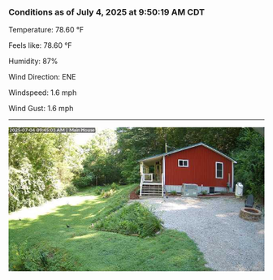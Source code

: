 ### Conditions as of July 4, 2025 at 9:50:19 AM CDT 

Temperature: 78.60 &deg;F

Feels like: 78.60 &deg;F

Humidity: 87%

Wind Direction: ENE

Windspeed: 1.6 mph

Wind Gust: 1.6 mph

---

<img src="./images/latest.jpeg"/>

